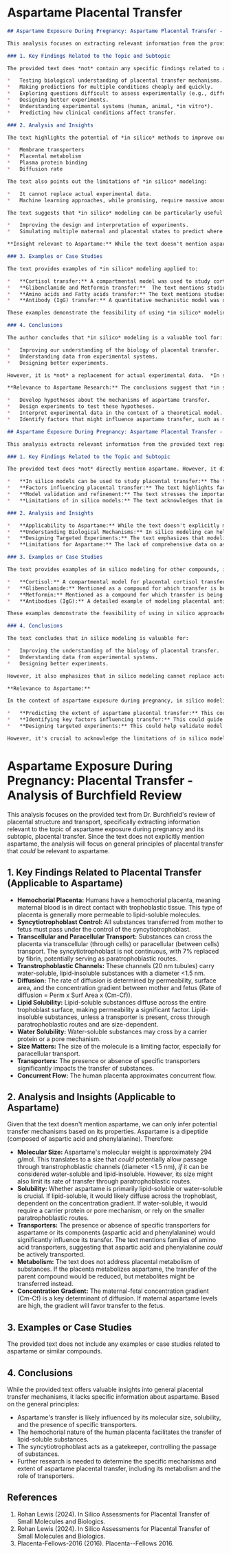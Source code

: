 # Aspartame Placental Transfer

```markdown
## Aspartame Exposure During Pregnancy: Aspartame Placental Transfer - Analysis of In Silico Assessments

This analysis focuses on extracting relevant information from the provided text concerning aspartame exposure during pregnancy, specifically regarding placental transfer, using *in silico* (computational) methods.  The text, while not directly about aspartame, discusses the application of computational modeling to understand and predict placental transfer of various substances.

### 1. Key Findings Related to the Topic and Subtopic

The provided text does *not* contain any specific findings related to aspartame placental transfer.  It focuses on the general principles and applications of *in silico* modeling for placental transfer of various substances like cortisol, amino acids, fatty acids, glibenclamide, metformin, and antibodies (IgG).  The key finding is that *in silico* modeling can be a valuable tool for:

*   Testing biological understanding of placental transfer mechanisms.
*   Making predictions for multiple conditions cheaply and quickly.
*   Exploring questions difficult to assess experimentally (e.g., different gestation stages).
*   Designing better experiments.
*   Understanding experimental systems (human, animal, *in vitro*).
*   Predicting how clinical conditions affect transfer.

### 2. Analysis and Insights

The text highlights the potential of *in silico* methods to improve our understanding of placental transfer.  It emphasizes that these models can help identify key factors controlling transfer, such as:

*   Membrane transporters
*   Placental metabolism
*   Plasma protein binding
*   Diffusion rate

The text also points out the limitations of *in silico* modeling:

*   It cannot replace actual experimental data.
*   Machine learning approaches, while promising, require massive amounts of training data and currently lack transparency ("black box" models).

The text suggests that *in silico* modeling can be particularly useful in:

*   Improving the design and interpretation of experiments.
*   Simulating multiple maternal and placental states to predict where atypical transfer may occur.

**Insight relevant to Aspartame:** While the text doesn't mention aspartame, the general principles discussed are applicable.  *In silico* modeling could be used to predict aspartame's placental transfer based on its molecular properties, potential interactions with transporters, and metabolism within the placenta.  This could help design targeted *in vitro* or *in vivo* experiments to validate the model's predictions.

### 3. Examples or Case Studies

The text provides examples of *in silico* modeling applied to:

*   **Cortisol transfer:** A compartmental model was used to study cortisol transfer and metabolism (Stirrat et al., 2018).
*   **Glibenclamide and Metformin transfer:**  The text mentions studies modeling the transfer of these drugs, highlighting the role of membrane transporters.
*   **Amino acids and Fatty acids transfer:** The text mentions studies modeling the transfer of these nutrients, highlighting the role of membrane transport and placental metabolism.
*   **Antibody (IgG) transfer:** A quantitative mechanistic model was developed to reveal key determinants of placental IgG transfer (Wessel & Dolatshahi, 2023).  This model considers factors like FcRn concentration, uptake rates, and transcytosis rates.  The model framework includes maternal and fetal reservoirs, syncytiotrophoblast, stroma, and fetal endothelium.

These examples demonstrate the feasibility of using *in silico* modeling to study placental transfer of different types of molecules.

### 4. Conclusions

The author concludes that *in silico* modeling is a valuable tool for:

*   Improving our understanding of the biology of placental transfer.
*   Understanding data from experimental systems.
*   Designing better experiments.

However, it is *not* a replacement for actual experimental data.  *In silico* modeling can help assess risks by improving the design and interpretation of experiments and by simulating multiple maternal and placental states to predict where atypical transfer may occur.

**Relevance to Aspartame Research:** The conclusions suggest that *in silico* modeling could be a useful tool in aspartame placental transfer research. It could help researchers:

*   Develop hypotheses about the mechanisms of aspartame transfer.
*   Design experiments to test these hypotheses.
*   Interpret experimental data in the context of a theoretical model.
*   Identify factors that might influence aspartame transfer, such as maternal health conditions or placental dysfunction.
```

```markdown
## Aspartame Exposure During Pregnancy: Aspartame Placental Transfer - Analysis of In Silico Assessments

This analysis extracts relevant information from the provided text regarding aspartame placental transfer, focusing on in silico (computational) modeling approaches.

### 1. Key Findings Related to the Topic and Subtopic

The provided text does *not* directly mention aspartame. However, it discusses the general principles and applications of in silico modeling for placental transfer of various compounds, which can be applied to aspartame. Key findings, therefore, are extrapolated to be relevant to aspartame:

*   **In silico models can be used to study placental transfer:** The text emphasizes the use of computational modeling (algorithmic approaches, bioinformatics, machine learning) to understand and predict placental transfer of substances.
*   **Factors influencing placental transfer:** The text highlights factors that control transfer, such as membrane transporters, placental metabolism, plasma protein binding, and diffusion rate. These factors are relevant to understanding how aspartame might cross the placenta.
*   **Model validation and refinement:** The text stresses the importance of iterative model development and validation against experimental data.
*   **Limitations of in silico models:** The text acknowledges that in silico models cannot replace experimental data and that current machine learning models require massive amounts of training data and may lack interpretability.

### 2. Analysis and Insights

*   **Applicability to Aspartame:** While the text doesn't explicitly mention aspartame, the described in silico methods could be applied to predict aspartame's placental transfer. This would involve considering aspartame's molecular properties, potential interactions with placental transporters, and its metabolism within the placenta.
*   **Understanding Biological Mechanisms:** In silico modeling can help researchers understand the biological mechanisms governing aspartame's transfer. For example, it could help determine if aspartame crosses the placenta via passive diffusion or if specific transporters are involved.
*   **Designing Targeted Experiments:** The text emphasizes that modeling can help design better experiments. In the context of aspartame, modeling could help determine the optimal timing and dosage for in vitro or in vivo studies to assess placental transfer.
*   **Limitations for Aspartame:** The lack of comprehensive data on aspartame's interaction with placental proteins and transporters could limit the accuracy of in silico predictions. The "black box" nature of some machine learning models also makes it difficult to validate the underlying mechanisms.

### 3. Examples or Case Studies

The text provides examples of in silico modeling for other compounds, including:

*   **Cortisol:** A compartmental model for placental cortisol transfer and metabolism is mentioned (Stirrat et al., 2018).
*   **Glibenclamide:** Mentioned as a compound for which transfer is being modeled.
*   **Metformin:** Mentioned as a compound for which transfer is being modeled.
*   **Antibodies (IgG):** A detailed example of modeling placental antibody transfer is presented, including the role of FcRn receptors.

These examples demonstrate the feasibility of using in silico approaches to study placental transfer of different types of molecules. While not directly related to aspartame, they provide a framework for how similar models could be developed for aspartame.

### 4. Conclusions

The text concludes that in silico modeling is valuable for:

*   Improving the understanding of the biology of placental transfer.
*   Understanding data from experimental systems.
*   Designing better experiments.

However, it also emphasizes that in silico modeling cannot replace actual data.

**Relevance to Aspartame:**

In the context of aspartame exposure during pregnancy, in silico modeling could be a valuable tool for:

*   **Predicting the extent of aspartame placental transfer:** This could help assess the potential fetal exposure to aspartame.
*   **Identifying key factors influencing transfer:** This could guide further research and risk assessment.
*   **Designing targeted experiments:** This could help validate model predictions and refine our understanding of aspartame's placental transfer.

However, it's crucial to acknowledge the limitations of in silico models and to validate their predictions with experimental data. The lack of comprehensive data on aspartame's placental interactions may pose a challenge for accurate modeling.
```


# Aspartame Exposure During Pregnancy: Placental Transfer - Analysis of Burchfield Review

This analysis focuses on the provided text from Dr. Burchfield's review of placental structure and transport, specifically extracting information relevant to the topic of aspartame exposure during pregnancy and its subtopic, placental transfer.  Since the text does not explicitly mention aspartame, the analysis will focus on general principles of placental transfer that *could* be relevant to aspartame.

## 1. Key Findings Related to Placental Transfer (Applicable to Aspartame)

*   **Hemochorial Placenta:** Humans have a hemochorial placenta, meaning maternal blood is in direct contact with trophoblastic tissue. This type of placenta is generally more permeable to lipid-soluble molecules.
*   **Syncytiotrophoblast Control:** All substances transferred from mother to fetus must pass under the control of the syncytiotrophoblast.
*   **Transcellular and Paracellular Transport:** Substances can cross the placenta via transcellular (through cells) or paracellular (between cells) transport. The syncytiotrophoblast is not continuous, with 7% replaced by fibrin, potentially serving as paratrophoblastic routes.
*   **Transtrophoblastic Channels:** These channels (20 nm tubules) carry water-soluble, lipid-insoluble substances with a diameter <1.5 nm.
*   **Diffusion:** The rate of diffusion is determined by permeability, surface area, and the concentration gradient between mother and fetus (Rate of diffusion = Perm x Surf Area x (Cm-Cf)).
*   **Lipid Solubility:** Lipid-soluble substances diffuse across the entire trophoblast surface, making permeability a significant factor. Lipid-insoluble substances, unless a transporter is present, cross through paratrophoblastic routes and are size-dependent.
*   **Water Solubility:** Water-soluble substances may cross by a carrier protein or a pore mechanism.
*   **Size Matters:** The size of the molecule is a limiting factor, especially for paracellular transport.
*   **Transporters:** The presence or absence of specific transporters significantly impacts the transfer of substances.
*   **Concurrent Flow:** The human placenta approximates concurrent flow.

## 2. Analysis and Insights (Applicable to Aspartame)

Given that the text doesn't mention aspartame, we can only infer potential transfer mechanisms based on its properties. Aspartame is a dipeptide (composed of aspartic acid and phenylalanine). Therefore:

*   **Molecular Size:** Aspartame's molecular weight is approximately 294 g/mol. This translates to a size that *could* potentially allow passage through transtrophoblastic channels (diameter <1.5 nm), *if* it can be considered water-soluble and lipid-insoluble. However, its size might also limit its rate of transfer through paratrophoblastic routes.
*   **Solubility:** Whether aspartame is primarily lipid-soluble or water-soluble is crucial. If lipid-soluble, it would likely diffuse across the trophoblast, dependent on the concentration gradient. If water-soluble, it would require a carrier protein or pore mechanism, or rely on the smaller paratrophoblastic routes.
*   **Transporters:** The presence or absence of specific transporters for aspartame or its components (aspartic acid and phenylalanine) would significantly influence its transfer. The text mentions families of amino acid transporters, suggesting that aspartic acid and phenylalanine *could* be actively transported.
*   **Metabolism:** The text does not address placental metabolism of substances. If the placenta metabolizes aspartame, the transfer of the parent compound would be reduced, but metabolites might be transferred instead.
*   **Concentration Gradient:** The maternal-fetal concentration gradient (Cm-Cf) is a key determinant of diffusion. If maternal aspartame levels are high, the gradient will favor transfer to the fetus.

## 3. Examples or Case Studies

The provided text does not include any examples or case studies related to aspartame or similar compounds.

## 4. Conclusions

While the provided text offers valuable insights into general placental transfer mechanisms, it lacks specific information about aspartame. Based on the general principles:

*   Aspartame's transfer is likely influenced by its molecular size, solubility, and the presence of specific transporters.
*   The hemochorial nature of the human placenta facilitates the transfer of lipid-soluble substances.
*   The syncytiotrophoblast acts as a gatekeeper, controlling the passage of substances.
*   Further research is needed to determine the specific mechanisms and extent of aspartame placental transfer, including its metabolism and the role of transporters.


## References

1. Rohan Lewis (2024). In Silico Assessments for Placental Transfer of Small Molecules and Biologics.
2. Rohan Lewis (2024). In Silico Assessments for Placental Transfer of Small Molecules and Biologics.
3. Placenta-Fellows-2016 (2016). Placenta--Fellows 2016.
